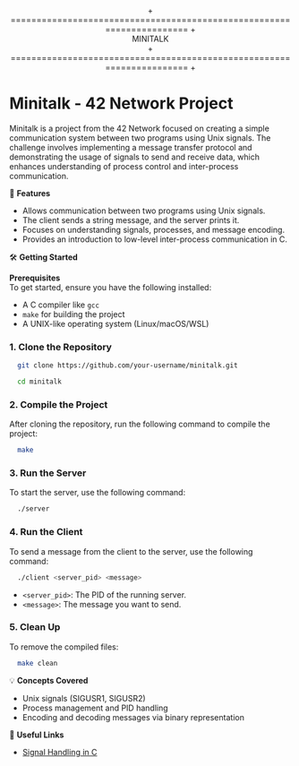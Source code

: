 <p align="center">
  + ====================================================================== +<br>
                                   MINITALK                                 <br>
  + ====================================================================== +
</p>

# Minitalk - 42 Network Project

Minitalk is a project from the 42 Network focused on creating a simple communication system between two programs using Unix signals. The challenge involves implementing a message transfer protocol and demonstrating the usage of signals to send and receive data, which enhances understanding of process control and inter-process communication.

🚀 **Features**  
- Allows communication between two programs using Unix signals.  
- The client sends a string message, and the server prints it.  
- Focuses on understanding signals, processes, and message encoding.  
- Provides an introduction to low-level inter-process communication in C.

🛠️ **Getting Started**

**Prerequisites**  
To get started, ensure you have the following installed:
- A C compiler like `gcc`
- `make` for building the project
- A UNIX-like operating system (Linux/macOS/WSL)

### 1. Clone the Repository
```bash
  git clone https://github.com/your-username/minitalk.git
```
```bash
  cd minitalk
```

### 2. Compile the Project
After cloning the repository, run the following command to compile the project:
```bash
  make
```

### 3. Run the Server
To start the server, use the following command:
```bash
  ./server
```

### 4. Run the Client
To send a message from the client to the server, use the following command:
```bash
  ./client <server_pid> <message>
```
- `<server_pid>`: The PID of the running server.
- `<message>`: The message you want to send.

### 5. Clean Up
To remove the compiled files:
```bash
  make clean
```

💡 **Concepts Covered**  
- Unix signals (SIGUSR1, SIGUSR2)
- Process management and PID handling
- Encoding and decoding messages via binary representation

🔗 **Useful Links**
- [Signal Handling in C](https://man7.org/linux/man-pages/man7/signal.7.html)
